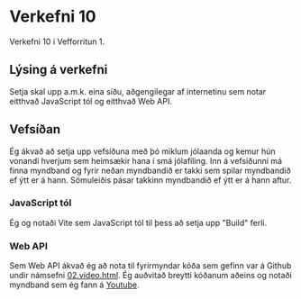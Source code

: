 # Verkefni 10
 Verkefni 10 í Vefforritun 1.
 ## Lýsing á verkefni
 Setja skal upp a.m.k. eina síðu, aðgengilegar af internetinu sem notar eitthvað JavaScript tól og eitthvað Web API.

 ## Vefsíðan
 Ég ákvað að setja upp vefsíðuna með þó miklum jólaanda og kemur hún vonandi hverjum sem heimsækir hana í smá jólafíling. Inn á vefsíðunni má finna myndband og fyrir neðan myndbandið er takki sem spilar myndbandið ef ýtt er á hann. Sömuleiðis pásar takkinn myndbandið ef ýtt er á hann aftur.

 ### JavaScript tól
 Ég og notaði Vite sem JavaScript tól til þess að setja upp "Build" ferli. 
 ### Web API 
 Sem Web API ákvað ég að nota til fyrirmyndar kóða sem gefinn var á Github undir námsefni [02.video.html](https://github.com/vefforritun/vef1-2023/blob/main/namsefni/40.html5/daemi/02.video.html). Ég auðvitað breytti kóðanum aðeins og notaði myndband sem ég fann á [Youtube](https://www.youtube.com/watch?v=CDvKAYa3-II).
